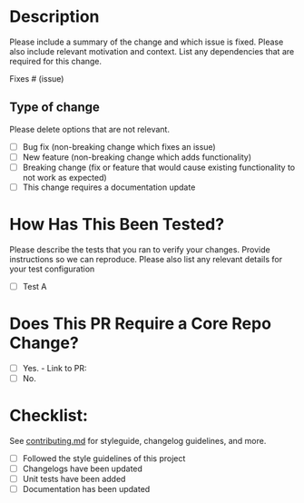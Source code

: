 # Description

Please include a summary of the change and which issue is fixed. Please also include relevant motivation and context. List any dependencies that are required for this change.

Fixes # (issue)

## Type of change

Please delete options that are not relevant.

- [ ] Bug fix (non-breaking change which fixes an issue)
- [ ] New feature (non-breaking change which adds functionality)
- [ ] Breaking change (fix or feature that would cause existing functionality to not work as expected)
- [ ] This change requires a documentation update

# How Has This Been Tested?

Please describe the tests that you ran to verify your changes. Provide instructions so we can reproduce. Please also list any relevant details for your test configuration

- [ ] Test A

# Does This PR Require a Core Repo Change?

- [ ] Yes. - Link to PR: 
- [ ] No.

# Checklist:

See [contributing.md](https://github.com/open-telemetry/opentelemetry-python-contrib/blob/main/CONTRIBUTING.md) for styleguide, changelog guidelines, and more.

- [ ] Followed the style guidelines of this project
- [ ] Changelogs have been updated
- [ ] Unit tests have been added
- [ ] Documentation has been updated
